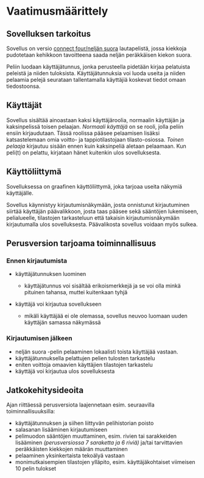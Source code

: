 # Vaatimusmäärittely

## Sovelluksen tarkoitus

Sovellus on versio [connect four/neljän suora](https://fi.wikipedia.org/wiki/Nelj%C3%A4n_suora) lautapelistä, jossa kiekkoja pudotetaan kehikkoon tavoitteena saada neljän peräkkäisen kiekon suora.

Peliin luodaan käyttäjätunnus, jonka perusteella pidetään kirjaa pelatuista peleistä ja niiden tuloksista. Käyttäjätunnuksia voi luoda useita ja niiden pelaamia pelejä seurataan tallentamalla käyttäjiä koskevat tiedot omaan tiedostoonsa.

## Käyttäjät

Sovellus sisältää ainoastaan kaksi käyttäjäroolia, normaalin käyttäjän ja kaksinpelissä toisen pelaajan. 
*Normaali käyttäjä* on se rooli, jolla peliin ensiin kirjaudutaan. Tässä roolissa pääsee pelaamisen lisäksi katsastelemaan omia voitto- ja tappiotilastojaan tilasto-osiossa.
*Toinen pelaaja* kirjautuu sisään ennen kuin kaksinpeliä aletaan pelaamaan. Kun peli(t) on pelattu, kirjataan hänet kuitenkin ulos sovelluksesta.

## Käyttöliittymä

Sovelluksessa on graafinen käyttöliittymä, joka tarjoaa useita näkymiä käyttäjälle.

Sovellus käynnistyy kirjautumisnäkymään, josta onnistunut kirjautuminen siirtää käyttäjän päävalikkoon, josta taas pääsee sekä sääntöjen lukemiseen, pelialueelle, tilastojen tarkasteluun että takaisin kirjautumisnäkymään kirjautumalla ulos sovelluksesta. Päävalikosta sovellus voidaan myös sulkea.

## Perusversion tarjoama toiminnallisuus

### Ennen kirjautumista

* käyttäjätunnuksen luominen
  * käyttäjätunnus voi sisältää erikoismerkkejä ja se voi olla minkä pituinen tahansa, muttei kuitenkaan tyhjä
 
* käyttäjä voi kirjautua sovellukseen
  * mikäli käyttäjää ei ole olemassa, sovellus neuvoo luomaan uuden käyttäjän samassa näkymässä

### Kirjautumisen jälkeen

* neljän suora -pelin pelaaminen lokaalisti toista käyttäjää vastaan.
* käyttäjätunnuksella pelattujen pelien tulosten tarkastelu
* eniten voittoja omaavien käyttäjien tilastojen tarkastelu
* käyttäjä voi kirjautua ulos sovelluksesta

## Jatkokehitysideoita

Ajan riittäessä perusversiota laajennetaan esim. seuraavilla toiminnallisuuksilla:

* käyttäjätunnuksen ja siihen liittyvän pelihistorian poisto
* salasanan lisääminen kirjautumiseen
* pelimuodon sääntöjen muuttaminen, esim. rivien tai sarakkeiden lisääminen *(perusversiossa 7 saraketta ja 6 riviä)* ja/tai tarvittavien peräkkäisten kiekkojen määrän muuttaminen
* pelaaminen yksinkertaista tekoälyä vastaan
* monimutkaisempien tilastojen ylläpito, esim. käyttäjäkohtaiset viimeisen 10 pelin tulokset
